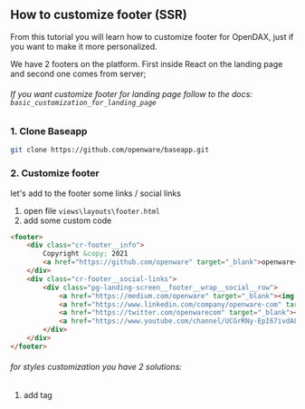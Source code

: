 ## How to customize footer (SSR)

From this tutorial you will learn how to customize footer for OpenDAX, just if you want to make it more personalized.

We have 2 footers on the platform. First inside React on the landing page and second one comes from server;
###### If you want customize footer for landing page follow to the docs: ```basic_customization_for_landing_page```

### 1. Clone Baseapp
```bash
git clone https://github.com/openware/baseapp.git
```

### 2. Customize footer
let's add to the footer some links / social links

1. open file ```views\layouts\footer.html```
2. add some custom code
```html
<footer>
    <div class="cr-footer__info">
        Copyright &copy; 2021
        <a href="https://github.com/openware" target="_blank">openware</a>
    </div>
    <div class="cr-footer__social-links">
        <div class="pg-landing-screen__footer__wrap__social__row">
            <a href="https://medium.com/openware" target="_blank"><img src="put_your_image" alt="Medium" /></a>
            <a href="https://www.linkedin.com/company/openware-com" target="_blank"><img src="put_your_image" alt="LinkedIn" /></a>
            <a href="https://twitter.com/openwarecom" target="_blank"><img src="put_your_image" alt="Twitter" /></a>
            <a href="https://www.youtube.com/channel/UCGrRNy-EpI67ivdAL5z4JIg" target="_blank"><img src="put_your_image" alt="YouTube" /></a>
        </div>
    </div>
</footer>
```

###### for styles customization you have 2 solutions:
1. add tag <style> at the top of file and put css inside;
2. create file inside react(web/src) and put your css in this file;

### 3. Enable footer on server side 
update env ```RENDER_FOOTER``` to true or...

1. open file ```handlers\index.go```
2. update ```renderFooter, err = strconv.ParseBool(utils.GetEnv("RENDER_FOOTER", "true"))```

### 4. Start local dev server
follow the guide: https://github.com/openware/baseapp/blob/master/README.md
